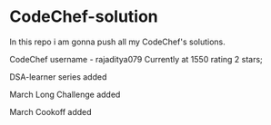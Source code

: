 # CodeChef-solution

In this repo i am gonna push all my CodeChef's solutions.

CodeChef username - rajaditya079             Currently at 1550 rating 2 stars;

DSA-learner series added


March Long Challenge added

March Cookoff added
